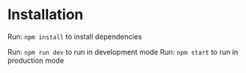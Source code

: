 # Installation

Run: `npm install` to install dependencies

Run: `npm run dev` to run in development mode
Run: `npm start` to run in production mode